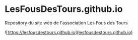 # LesFousDesTours.github.io

Repository du site web de l'association Les Fous des Tours

![https://lesfousdestours.github.io](lesfousdestours.github.io)
